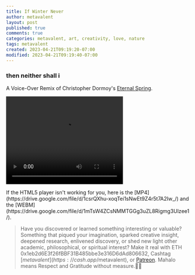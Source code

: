 ```yaml
---
title: If Winter Never
author: metavalent
layout: post
published: true
comments: true
categories: metavalent, art, creativity, love, nature
tags: metavalent
created: 2023-04-21T09:19:20-07:00
modified: 2023-04-21T09:19:40-07:00
---
```


### then neither shall i

A Voice-Over Remix of Christopher Dormoy's [Eternal Spring](https://vimeo.com/689902544).

<p></p>
<video class="center" width="320" height="240" controls autoplay>
  <source src="https://github.com/metavalent/metavalent.github.io/blob/gh-pages/assets/audio-video/If_Winter_Never.mp4?raw=true" type="video/mp4">
  <source src=src="https://github.com/metavalent/metavalent.github.io/blob/gh-pages/assets/audio-video/If_Winter_Never.webm?raw=true" type="video/webm">
  <source src="https://drive.google.com/file/d/1csrQXhu-xoqTei1sNwEt9Z4r5t7A2Iw_/" type="video/mp4">
  <source src="https://drive.google.com/file/d/1mTsW4ZCsNMMTGGg3uZL8Rigmg3Ulzee1/" type="video/webm"> 
Your browser does not support the video tag.
</video>

<p></p>
If the HTML5 player isn't working for you, here is the [MP4](https://drive.google.com/file/d/1csrQXhu-xoqTei1sNwEt9Z4r5t7A2Iw_/) and the [WEBM](https://drive.google.com/file/d/1mTsW4ZCsNMMTGGg3uZL8Rigmg3Ulzee1/).

<!-- bubbleapps experiment
https://simplevideoplayer.bubbleapps.io/video?mp4=https://github.com/metavalent/metavalent.github.io/blob/gh-pages/assets/audio-video/If_Winter_Never.mp4&webm=https://github.com/metavalent/metavalent.github.io/blob/gh-pages/assets/audio-video/If_Winter_Never.webm
-->

> Have you discovered or learned something interesting or valuable? Something that piqued your imagination, sparked creative insight, deepened research, enlivened discovery, or shed new light other academic, philosophical, or spiritual interest? Make it real with ETH 0x1eb2d6E3f26fBBF31B485bbe3e316D6dAd806632, Cashtag [$metavalent](https://cash.app/$metavalent), or [Patreon](https://patreon.com/metavalent). Mahalo means Respect and Gratitude without measure.🙏🏼


